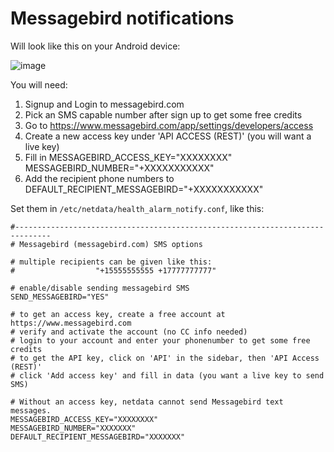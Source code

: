 # Messagebird notifications

Will look like this on your Android device:

![image](https://cloud.githubusercontent.com/assets/17090999/20034652/620b6100-a39b-11e6-96af-4f83b8e830e2.png)

You will need:

1. Signup and Login to messagebird.com
2. Pick an SMS capable number after sign up to get some free credits
3. Go to <https://www.messagebird.com/app/settings/developers/access>
4. Create a new access key under 'API ACCESS (REST)' (you will want a live key)
3. Fill in MESSAGEBIRD_ACCESS_KEY="XXXXXXXX" MESSAGEBIRD_NUMBER="+XXXXXXXXXXX"
4. Add the recipient phone numbers to DEFAULT_RECIPIENT_MESSAGEBIRD="+XXXXXXXXXXX"

Set them in `/etc/netdata/health_alarm_notify.conf`, like this:

```
#------------------------------------------------------------------------------
# Messagebird (messagebird.com) SMS options

# multiple recipients can be given like this:
#                  "+15555555555 +17777777777"

# enable/disable sending messagebird SMS
SEND_MESSAGEBIRD="YES"

# to get an access key, create a free account at https://www.messagebird.com
# verify and activate the account (no CC info needed)
# login to your account and enter your phonenumber to get some free credits
# to get the API key, click on 'API' in the sidebar, then 'API Access (REST)' 
# click 'Add access key' and fill in data (you want a live key to send SMS)

# Without an access key, netdata cannot send Messagebird text messages.
MESSAGEBIRD_ACCESS_KEY="XXXXXXXX"
MESSAGEBIRD_NUMBER="XXXXXXX"
DEFAULT_RECIPIENT_MESSAGEBIRD="XXXXXXX"

```

